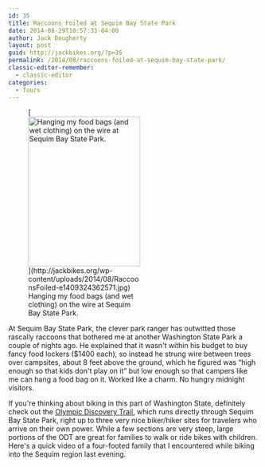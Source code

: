 ```yaml
---
id: 35
title: Raccoons Foiled at Sequim Bay State Park
date: 2014-08-29T10:57:33-04:00
author: Jack Dougherty
layout: post
guid: http://jackbikes.org/?p=35
permalink: /2014/08/raccoons-foiled-at-sequim-bay-state-park/
classic-editor-remember:
  - classic-editor
categories:
  - Tours
---
```

<figure id="attachment_39" aria-describedby="caption-attachment-39" style="width: 225px" class="wp-caption alignright">[<img class="size-medium wp-image-39" src="http://jackbikes.org/wp-content/uploads/2014/08/RaccoonsFoiled-e1409324362571-225x300.jpg" alt="Hanging my food bags (and wet clothing) on the wire at Sequim Bay State Park." width="225" height="300" srcset="https://jackbikes.org/wp-content/uploads/2014/08/RaccoonsFoiled-e1409324362571-225x300.jpg 225w, https://jackbikes.org/wp-content/uploads/2014/08/RaccoonsFoiled-e1409324362571.jpg 480w" sizes="(max-width: 225px) 100vw, 225px" />](http://jackbikes.org/wp-content/uploads/2014/08/RaccoonsFoiled-e1409324362571.jpg)<figcaption id="caption-attachment-39" class="wp-caption-text">Hanging my food bags (and wet clothing) on the wire at Sequim Bay State Park.</figcaption></figure>

At Sequim Bay State Park, the clever park ranger has outwitted those rascally raccoons that bothered me at another Washington State Park a couple of nights ago. He explained that it wasn't within his budget to buy fancy food lockers ($1400 each), so instead he strung wire between trees over campsites, about 8 feet above the ground, which he figured was &#8220;high enough so that kids don't play on it&#8221; but low enough so that campers like me can hang a food bag on it. Worked like a charm. No hungry midnight visitors.

If you're thinking about biking in this part of Washington State, definitely check out the <a href="http://www.olympicdiscoverytrail.com/" target="_blank" rel="noopener noreferrer">Olympic Discovery Trail</a>, which runs directly through Sequim Bay State Park, right up to three very nice biker/hiker sites for travelers who arrive on their own power. While a few sections are very steep, large portions of the ODT are great for families to walk or ride bikes with children. Here's a quick video of a four-footed family that I encountered while biking into the Sequim region last evening.
